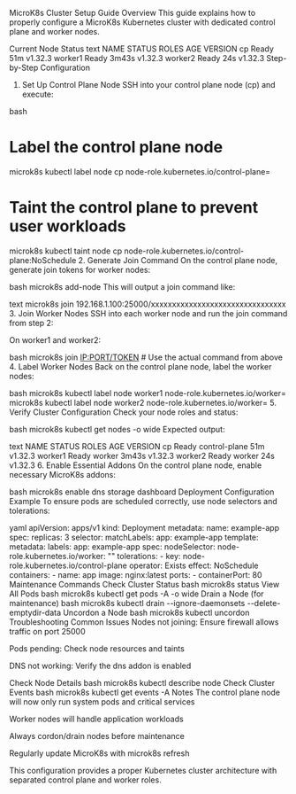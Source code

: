 MicroK8s Cluster Setup Guide
Overview
This guide explains how to properly configure a MicroK8s Kubernetes cluster with dedicated control plane and worker nodes.

Current Node Status
text
NAME      STATUS   ROLES    AGE     VERSION
cp        Ready    <none>   51m     v1.32.3
worker1   Ready    <none>   3m43s   v1.32.3
worker2   Ready    <none>   24s     v1.32.3
Step-by-Step Configuration
1. Set Up Control Plane Node
SSH into your control plane node (cp) and execute:

bash
# Label the control plane node
microk8s kubectl label node cp node-role.kubernetes.io/control-plane=

# Taint the control plane to prevent user workloads
microk8s kubectl taint node cp node-role.kubernetes.io/control-plane:NoSchedule
2. Generate Join Command
On the control plane node, generate join tokens for worker nodes:

bash
microk8s add-node
This will output a join command like:

text
microk8s join 192.168.1.100:25000/xxxxxxxxxxxxxxxxxxxxxxxxxxxxxxxx
3. Join Worker Nodes
SSH into each worker node and run the join command from step 2:

On worker1 and worker2:

bash
microk8s join <IP:PORT/TOKEN> # Use the actual command from above
4. Label Worker Nodes
Back on the control plane node, label the worker nodes:

bash
microk8s kubectl label node worker1 node-role.kubernetes.io/worker=
microk8s kubectl label node worker2 node-role.kubernetes.io/worker=
5. Verify Cluster Configuration
Check your node roles and status:

bash
microk8s kubectl get nodes -o wide
Expected output:

text
NAME      STATUS   ROLES            AGE     VERSION
cp        Ready    control-plane    51m     v1.32.3
worker1   Ready    worker           3m43s   v1.32.3
worker2   Ready    worker           24s     v1.32.3
6. Enable Essential Addons
On the control plane node, enable necessary MicroK8s addons:

bash
microk8s enable dns storage dashboard
Deployment Configuration Example
To ensure pods are scheduled correctly, use node selectors and tolerations:

yaml
apiVersion: apps/v1
kind: Deployment
metadata:
  name: example-app
spec:
  replicas: 3
  selector:
    matchLabels:
      app: example-app
  template:
    metadata:
      labels:
        app: example-app
    spec:
      nodeSelector:
        node-role.kubernetes.io/worker: ""
      tolerations:
      - key: node-role.kubernetes.io/control-plane
        operator: Exists
        effect: NoSchedule
      containers:
      - name: app
        image: nginx:latest
        ports:
        - containerPort: 80
Maintenance Commands
Check Cluster Status
bash
microk8s status
View All Pods
bash
microk8s kubectl get pods -A -o wide
Drain a Node (for maintenance)
bash
microk8s kubectl drain <node-name> --ignore-daemonsets --delete-emptydir-data
Uncordon a Node
bash
microk8s kubectl uncordon <node-name>
Troubleshooting
Common Issues
Nodes not joining: Ensure firewall allows traffic on port 25000

Pods pending: Check node resources and taints

DNS not working: Verify the dns addon is enabled

Check Node Details
bash
microk8s kubectl describe node <node-name>
Check Cluster Events
bash
microk8s kubectl get events -A
Notes
The control plane node will now only run system pods and critical services

Worker nodes will handle application workloads

Always cordon/drain nodes before maintenance

Regularly update MicroK8s with microk8s refresh

This configuration provides a proper Kubernetes cluster architecture with separated control plane and worker roles.
